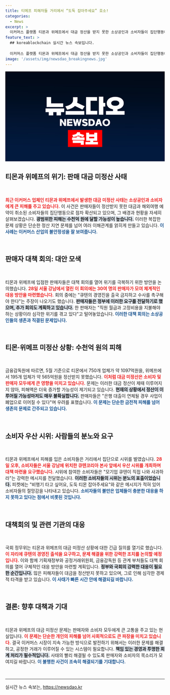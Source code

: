 ```yaml
---
title: 티메프 피해자들 거리에서 “도둑 잡아주세요” 호소!
categories:
  - News
excerpt: >
  이커머스 플랫폼 티몬과 위메프에서 대금 정산을 받지 못한 소상공인과 소비자들이 집단행동에 나섰다. 약 950개 업체가 1700억원의 피해를 입었고, 이들은 거리로 나와 구영배 대표의 출국 금지와 긴급 대출 등을 촉구하며 강력한 의사를 전달했다. 사태의 불확실성 속에 소비자들의 불만도 폭발하고 있다.
feature_text: >
  ## koreablockchain 실시간 뉴스 속보입니다.

  이커머스 플랫폼 티몬과 위메프에서 대금 정산을 받지 못한 소상공인과 소비자들이 집단행동에 나섰다. 약 950개 업체가 1700억원의 피해를 입었고, 이들은 거리로 나와 구영배 대표의 출국 금지와 긴급 대출 등을 촉구하며 강력한 의사를 전달했다. 사태의 불확실성 속에 소비자들의 불만도 폭발하고 있다.
image: '/assets/img/newsdao_breakingnews.jpg'
---
```


<p><img src="/assets/img/newsdao_breakingnews.jpg" alt="koreablockchain 속보" /></p>

<h2 data-ke-size="size26">티몬과 위메프의 위기: 판매 대금 미정산 사태</h2>

<p data-ke-size="size16">&nbsp;</p>

<p><b><span style="color: #ee2323;">최근 이커머스 업체인 티몬과 위메프에서 발생한 대금 미정산 사태는 소상공인과 소비자에게 큰 피해를 주고 있습니다.</span></b> 이 사건은 판매자들이 정산받지 못한 대금과 해외여행 예약이 취소된 소비자들의 집단행동으로 점차 확산되고 있으며, 그 배경과 현황을 자세히 살펴보겠습니다. <b><span style="background-color: #21538527;">광범위한 피해는 수천억 원에 달할 가능성이 높습니다.</span></b> 이러한 복잡한 문제 상황은 단순한 정산 지연 문제를 넘어 여러 이해관계를 얽히게 만들고 있습니다.<b><span style="color: #1a5490;"> 이 사례는 이커머스 산업의 불안정성을 잘 보여줍니다.</span></b></p>

<p data-ke-size="size16">&nbsp;</p>

<h2 data-ke-size="size26">판매자 대책 회의: 대안 모색</h2>

<p data-ke-size="size16">&nbsp;</p>

<p>티몬과 위메프에 입점한 판매자들은 대책 회의를 열어 위기를 극복하기 위한 방안을 논의했습니다. <b><span style="color: #ee2323;">28일 서울 강남에서 열린 이 회의에는 30여 명의 판매자가 모여 체계적인 대응 방안을 마련했습니다.</span></b> 회의 중에는 "큐텐의 경영진을 출국 금지하고 수사를 촉구해야 한다"는 주장이 나오기도 했습니다. <b><span style="background-color: #21538527;">판매자들은 정부에 이러한 요구를 전달하기로 했으며, 추가 회의도 계획하고 있습니다.</span></b> 한 판매자는 "직원 월급과 고정비용을 지불해야 하는 상황이라 심각한 위기를 겪고 있다"고 털어놓았습니다.<b><span style="color: #1a5490;"> 이러한 대책 회의는 소상공인들의 생존과 직결된 문제입니다.</span></b></p>

<p data-ke-size="size16">&nbsp;</p>

<h2 data-ke-size="size26">티몬·위메프 미정산 상황: 수천억 원의 피해</h2>

<p data-ke-size="size16">&nbsp;</p>

<p>금융감독원에 따르면, 5월 기준으로 티몬에서 750개 업체가 약 1097억원을, 위메프에서 195개 업체가 약 565억원을 정산받지 못했습니다. <b><span style="color: #ee2323;">이처럼 대금 미정산은 소비자 및 판매자 모두에게 큰 영향을 미치고 있습니다.</span></b> 문제는 이러한 대금 정산이 제때 이루어지지 않아, 피해액은 더욱 증가할 가능성이 제기되고 있습니다. <b><span style="background-color: #21538527;">현재의 상황에서 정산이 이루어질 가능성마저도 매우 불확실합니다.</span></b> 판매자들은 "은행 대출이 연체될 경우 사업이 폐업으로 이어질 수 있다"며 우려를 표했습니다.<b><span style="color: #1a5490;"> 이 문제는 단순한 금전적 피해를 넘어 생존의 문제로 간주되고 있습니다.</span></b></p>

<p data-ke-size="size16">&nbsp;</p>

<h2 data-ke-size="size26">소비자 우산 시위: 사람들의 분노와 요구</h2>

<p data-ke-size="size16">&nbsp;</p>

<p>티몬과 위메프에서 피해를 입은 소비자들은 거리에서 집단으로 시위를 벌였습니다. <b><span style="color: #ee2323;">28일 오후, 소비자들은 서울 강남에 위치한 큐텐코리아 본사 앞에서 우산 시위를 개최하며 대책 마련을 요구했습니다.</span></b> 시위에 참여한 소비자들은 "모기업 큐텐이 직접 나와 사과하라"는 강력한 메시지를 전달했습니다. <b><span style="background-color: #21538527;">이러한 소비자들의 시위는 분노의 표출이었습니다.</span></b> 피켓에는 "비행기 타고 싶어요, 도둑 티몬 잡아주세요"와 같은 메시지가 적혀 있어 소비자들의 절망감을 나타내고 있습니다.<b><span style="color: #1a5490;"> 소비자들의 불만은 업체들이 충분한 대응을 하지 못하고 있다는 점에서 비롯된 것입니다.</span></b></p>

<p data-ke-size="size16">&nbsp;</p>

<h2 data-ke-size="size26">대책회의 및 관련 기관의 대응</h2>

<p data-ke-size="size16">&nbsp;</p>

<p>국회 정무위는 티몬과 위메프의 대금 미정산 상황에 대한 긴급 질의를 열기로 했습니다. <b><span style="color: #ee2323;">이 자리에 큐텐의 경영진 출석을 요구하고, 문제 해결을 위한 강력한 조치를 논의할 예정입니다.</span></b> 이와 함께 기획재정부와 공정거래위원회, 금융감독원 등 관계 부처들도 대책 회의를 열어 구체적인 대응 방안을 마련할 계획입니다. <b><span style="background-color: #21538527;">정부와 국회의 강력한 대응이 필요한 순간입니다.</span></b> 많은 피해자들이 대금을 정산받지 못하고 있으며, 그로 인해 심각한 경제적 타격을 받고 있습니다.<b><span style="color: #1a5490;"> 이 사태가 빠른 시간 안에 해결되길 바랍니다.</span></b></p>

<p data-ke-size="size16">&nbsp;</p>

<p><html>
 <head>
 </head>
 <body>
   <h2 data-ke-size="size26">결론: 향후 대책과 기대</h2>
   <p data-ke-size="size16">&nbsp;</p>
   티몬과 위메프의 대금 미정산 문제는 판매자와 소비자 모두에게 큰 고통을 주고 있는 현실입니다. <b><span style="color: #ee2323;">이 문제는 단순한 개인의 피해를 넘어 사회적으로도 큰 파장을 미치고 있습니다.</span></b> 결국 이커머스 시장이 지속 가능한 방식으로 발전하기 위해서는 이러한 문제를 해결하고, 공정한 거래가 이루어질 수 있는 시스템이 필요합니다. <b><span style="background-color: #21538527;">책임 있는 경영과 투명한 회계 처리가 필수적입니다.</span></b> 사태의 빨리 해결될 수 있도록 판매자와 소비자의 목소리가 모여지길 바랍니다.<b><span style="color: #1a5490;"> 이 불행한 사건이 조속히 해결되기를 기대합니다.</span></b>
   <p data-ke-size="size16">&nbsp;</p>
   <hr>
 </body>
</html></p>
실시간 뉴스 속보는, <a href="https://newsdao.kr" rel="dofollow">https://newsdao.kr</a>


